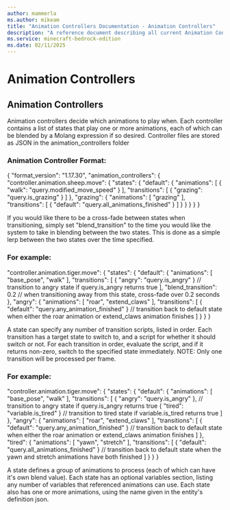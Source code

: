 ```yaml
---
author: mammerla
ms.author: mikeam
title: "Animation Controllers Documentation - Animation Controllers"
description: "A reference document describing all current Animation Controllers"
ms.service: minecraft-bedrock-edition
ms.date: 02/11/2025
---
```


# Animation Controllers

## Animation Controllers

Animation controllers decide which animations to play when.  Each controller contains a list of states that play one or more animations, each of which can be blended by a Molang expression if so desired.  Controller files are stored as JSON in the animation_controllers folder

### Animation Controller Format:
{
  "format_version": "1.17.30",
  "animation_controllers": {
    "controller.animation.sheep.move": {
      "states": {
        "default": {
          "animations": [
            { "walk": "query.modified_move_speed" }
          ],
          "transitions": [
            { "grazing": "query.is_grazing" }
          ]
        },
        "grazing": {
          "animations": [ "grazing" ],
          "transitions": [
            { "default": "query.all_animations_finished" }
          ]
        }
      }
    }
  }
}

If you would like there to be a cross-fade between states when transitioning, simply set "blend_transition" to the time you would like the system to take in blending between the two states.  This is done as a simple lerp between the two states over the time specified.

### For example: 
"controller.animation.tiger.move": {
  "states": {
    "default": {
      "animations": [ "base_pose", "walk" ],
      "transitions": [
        { "angry": "query.is_angry" } // transition to angry state if query.is_angry returns true
      ],
      "blend_transition": 0.2          // when transitioning away from this state, cross-fade over 0.2 seconds
    },
    "angry": {
      "animations": [ "roar", "extend_claws" ],
      "transitions": [
        { "default": "query.any_animation_finished" } // transition back to default state when either the roar animation or extend_claws animation finishes
      ]
    }
  }
}

A state can specify any number of transition scripts, listed in order.  Each transition has a target state to switch to, and a script for whether it should switch or not.  For each transition in order, evaluate the script, and if it returns non-zero, switch to the specified state immediately.  NOTE: Only one transition will be processed per frame.

### For example: 
"controller.animation.tiger.move": {
  "states": {
    "default": {
      "animations": [ "base_pose", "walk" ],
      "transitions": [
        { "angry": "query.is_angry" }, // transition to angry state if query.is_angry returns true
        { "tired": "variable.is_tired" } // transition to tired state if variable.is_tired returns true
      ]
    },
    "angry": {
      "animations": [ "roar", "extend_claws" ],
      "transitions": [
        { "default": "query.any_animation_finished" } // transition back to default state when either the roar animation or extend_claws animation finishes
      ]
    },
    "tired": {
      "animations": [ "yawn", "stretch" ],
      "transitions": [
        { "default": "query.all_animations_finished" } // transition back to default state when the yawn and stretch animations have both finished
      ]
    }
  }
}

A state defines a group of animations to process (each of which can have it's own blend value). Each state has an optional variables section, listing any number of variables that referenced animations can use.  Each state also has one or more animations, using the name given in the entity's definition json.